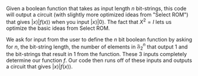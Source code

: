 Given a boolean function that takes as input length $n$ bit-strings, this code will output a circuit (with slightly more optimized ideas from "Select ROM") that gives $|x\rangle|f(x)\rangle$
when you input $|x\rangle|0\rangle$. The fact that $X^2=I$ lets us optimize the basic ideas from Select ROM. 

We ask for input from the user to define the $n$ bit boolean function by asking for $n$, the bit-string length, the number of elements in $\mathfrak{F}_2^n$ that output $1$ and the bit-strings that result in $1$ from the function. These $3$ inputs completely determine our function $f$. Our code then runs off of these inputs and outputs a circuit that gives $|x\rangle|f(x)\rangle$.
